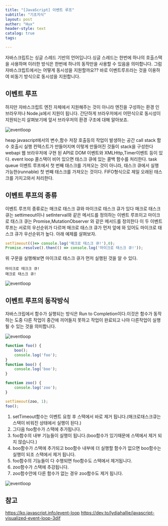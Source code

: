 ```yaml
---
title: "[JavaScript] 이벤트 루프"
subtitle: "기초지식"
layout: post
auther: "Hux"
header-style: text
catalog: true
tags:

---
```


자바스크립트는 싱글 스레드 기반의 언어입니다.싱글 스레드는 한번에 하나의 호출스택을 사용하며 이러한 방식은 한번에 하나의 동작만을 사용할 수 있음을 의미합니다.
그럼 자바스크립트에서는 어떻게 동시성을 지원할까요??
바로 이벤트루프라는 것을 이용하여 비동기 방식으로 동시성을 지원합니다.


이벤트 루프
---
하지만 자바스크립트 엔진 자체에서 지원해주는 것이 아니라 엔진을 구성하는 환경 인 브라우저나 Node.js에서 지원이 됩니다.
간단하게 브라우저에서 어떤식으로 동시성이 지원되는지 살펴보기에 앞서 브라우저의 환경 구조에 대해 알아보죠.

 ![eventloop]({{site.url}}/img/javascript/eventloop/step1.png)

heap javascript에서의 변수,함수 저장 호출등의 작업이 발생하는 공간
call stack 함수 호출시 실행 컨텍스트가 만들어지며 이렇게 만들어진 것들이 stack을 구성한다
webapi 웹 브라우저에 구현 된 API로 DOM 이벤트와 XMLHttp,Timer이벤트 등이 있다.
event loop
콜스택이 비어 있으면 태스크 큐에 있는 콜백 함수를 처리한다.
task queue
이벤트 루프에서 첫 번째 태스크를 가져오는 것이 아니라, 태스크 큐에서 실행 가능한(runnable) 첫 번째 태스크를 가져오는 것이다. FIFO형식으로 제일 오래된 태스크를 가지고와서 처리한다.


이벤트 루프의 종류
---
이벤트 루프의 종류로는 매크로 태스크 큐와 마이크로 태스크 큐가 있다
매크로 태스크 큐는 settimeout이나 setInterval와 같은 메서드를 정의하는 이벤트 루프이고
마이크로 태스크 큐는 Promise,MutationObserver 와 같은 메서드를 정의한다
이 두 이벤트 루프는 서로의 우선순위가 다르며 매크로 태스크 큐가 먼저 앞에 와 있어도 마이크로 태스크 큐가 우선순위가 높다.
아래 예제를 살펴보자.

```js
setTimeout(()=> console.log('매크로 태스크 큐!'),0);
Promise.resolve().then(() => console.log('마이크로 태스크 큐!'));
```
위 구문을 실행해보면 마이크로 태스크 큐가 먼저 실행된 것을 알 수 있다.
```
마이크로 태크크 큐!
매크로 태스크 큐!
```

![eventloop]({{site.url}}/img/javascript/eventloop/step2.gif)


이벤트 루프의 동작방식
---
자바스크립에서 함수가 실행되는 방식은 Run to Completion이다.이것은 함수가 동작하는 도중 다른 작업이 중간에 끼어들지 못하고 작업이 완료되고 나야 다른작업이 실행될 수 있는 것을 의미합니다.

![eventloop]({{site.url}}/img/javascript/eventloop/step4.png)


```js
function foo() {
    boo();
    console.log('foo');
}
function boo() {
    console.log('boo');
}

function zoo() {
    console.log('zoo');
}

setTimeout(zoo, 1);
foo();
```
1. setTimeout함수는 이벤트 요청 후 스택에서 바로 제거 됩니다.(매크로태스크큐는 스택이 비워진 상태에서 실행이 된다.)
2. 그다음 foo함수가 스택에 추가됩니다.
3. foo함수의 내부 기능들이 실행이 됩니다.(boo함수가 있기때문에 스택에서 제거 되지 않습니다.)
4. boo함수가 스택에 추가되고 boo함수 내부에 더 실행할 함수가 없으면 boo함수는 실행이 되조 스택에서 제거 됩니다.
5. foo함수의 기능들이 다 수행되면 foo함수도 스택에서 제거됩니다.
6. zoo함수가 스택에 추강됩니다.
7. zoo함수안에 다른 함수가 없는 경우 zoo함수도 제거 됩니다.

<!-- 이벤트 루프의 작업 방식은 간단합니다. 작업(태스크)가 들어오기 까지 기다렸다가
태스크가 들어오게 되면 처리하고 처리할 작업(태스크)가 없는 경우에는 움직이지 않습니다.  -->

![eventloop]({{site.url}}/img/javascript/eventloop/step3.gif)

<!-- 
태스크 큐
마이크로 태스크큐 v8
매크로 태스크큐


엔진은 특정태스크를 처리하는 ㄴ동안 렌더링은 절대 일어나지않음..

 -->

참고
---
<https://ko.javascript.info/event-loop>
<https://dev.to/lydiahallie/javascript-visualized-event-loop-3dif>